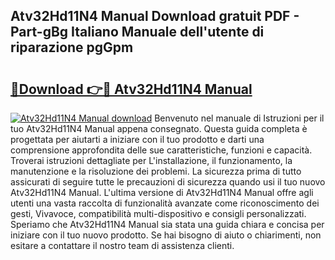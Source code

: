 ## Atv32Hd11N4 Manual Download gratuit PDF - Part-gBg Italiano Manuale dell'utente di riparazione pgGpm

# <h2><a href="http://dfc7pg.blite.top/?on=Atv32Hd11N4+Manual">🔗Download 👉🔴 Atv32Hd11N4 Manual</a></h2>

[![Atv32Hd11N4 Manual download](https://i.imgur.com/lujVjoI.png)](http://dfc7pg.blite.top/?on=Atv32Hd11N4+Manual)
Benvenuto nel manuale di Istruzioni per il tuo Atv32Hd11N4 Manual appena consegnato. Questa guida completa è progettata per aiutarti a iniziare con il tuo prodotto e darti una comprensione approfondita delle sue caratteristiche, funzioni e capacità. Troverai istruzioni dettagliate per L'installazione, il funzionamento, la manutenzione e la risoluzione dei problemi. La sicurezza prima di tutto assicurati di seguire tutte le precauzioni di sicurezza quando usi il tuo nuovo Atv32Hd11N4 Manual. L'ultima versione di Atv32Hd11N4 Manual offre agli utenti una vasta raccolta di funzionalità avanzate come riconoscimento dei gesti, Vivavoce, compatibilità multi-dispositivo e consigli personalizzati. Speriamo che Atv32Hd11N4 Manual sia stata una guida chiara e concisa per iniziare con il tuo nuovo prodotto. Se hai bisogno di aiuto o chiarimenti, non esitare a contattare il nostro team di assistenza clienti.
